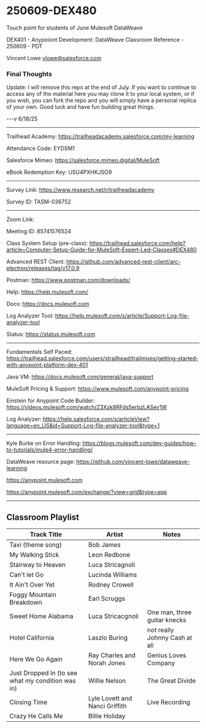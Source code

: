# 250609-DEX480

Touch point for students of June Mulesoft DataWeave

DEX401 - Anypoiont Development: DataWeave Classroom Reference - 250609 - PDT

Vincent Lowe
vlowe@salesforce.com

### Final Thoughts

Update: I will remove this repo at the end of July. If you want to continue to access any of the material here you may clone it to your local system, or if you wish, you can fork the repo and you will simply have a personal replica of your own. Good luck and have fun building great things.

---v 6/18/25

-------------------------------------------------------------------------------------------------------------------
Trailhead Academy:						https://trailheadacademy.salesforce.com/my-learning

Attendance Code:							EYDSM1

Salesforce Mimeo:							https://salesforce.mimeo.digital/MuleSoft

eBook Redemption Key:					USU4PXHKJSO9

-------------------------------------------------------------------------------------------------------------------
Survey Link:								https://www.research.net/r/trailheadacademy

Survey ID:									TASM-036752

-------------------------------------------------------------------------------------------------------------------
Zoom Link:                          

Meeting ID:                         85741576524

Class System Setup (pre-class): https://trailhead.salesforce.com/help?article=Computer-Setup-Guide-for-MuleSoft-Expert-Led-Classes#DEX480

Advanced REST Client: https://github.com/advanced-rest-client/arc-electron/releases/tag/v17.0.9

Postman: https://www.postman.com/downloads/

Help: https://help.mulesoft.com/

Docs: https://docs.mulesoft.com

Log Analyzer Tool: https://help.mulesoft.com/s/article/Support-Log-file-analyzer-tool

Status: https://status.mulesoft.com 
   
------------------------------------------------------------------------------

Fundamentals Self Paced: https://trailhead.salesforce.com/users/strailhead/trailmixes/getting-started-with-anypoint-platform-dex-401

Java VM: https://docs.mulesoft.com/general/java-support

MuleSoft Pricing & Support: https://www.mulesoft.com/anypoint-pricing

Einstein for Anypoint Code Builder: https://videos.mulesoft.com/watch/Z3Xzk8RFds5erbzLASev1W

Log Analyzer: https://help.salesforce.com/s/articleView?language=en_US&id=Support-Log-file-analyzer-tool&type=1

------------------------------------------------------------------------------

Kyle Burke on Error Handling: https://blogs.mulesoft.com/dev-guides/how-to-tutorials/mule4-error-handling/

DataWeave resource page: https://github.com/vincent-lowe/dataweave-learning

https://anypoint.mulesoft.com

https://anypoint.mulesoft.com/exchange/?view=grid&type=app

-------------------------------------------------------------------------------------------------------------------
Classroom Playlist
-------------------------------------------------------------------------------------------------------------------
|Track Title|Artist|Notes|
|-----------|------|-----|
|Taxi (theme song)|Bob James||
|My Walking Stick|Leon Redbone||
|Stairway to Heaven|Luca Stricagnoli||
|Can't let Go|Lucinda Williams||
|It Ain't Over Yet|Rodney Crowell||
|Foggy Mountain Breakdown|Earl Scruggs||
|Sweet Home Alabama|Luca Stricacgnoli|One man, three guitar knecks|
|Hotel California|Laszlo Buring|not really Johnny Cash at all|
|Here We Go Again|Ray Charles and Norah Jones|Genius Loves Company|
|Just Dropped In (to see what my condition was in)|Willie Nelson|The Great Divide|
|Closing Time|Lyle Lovett and Nanci Griffith|Live Recording|
|Crazy He Calls Me|Billie Holiday||















  
